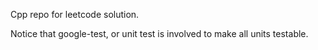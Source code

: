 Cpp repo for leetcode solution.

Notice that google-test, or unit test is involved to make all units testable.